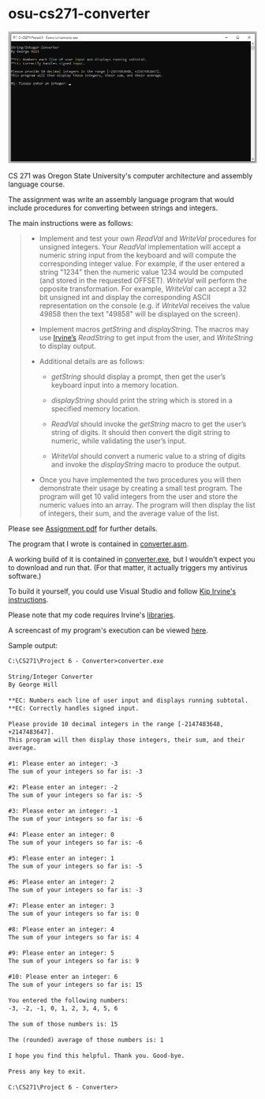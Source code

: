 # osu-cs271-converter

[![A screenshot of this program.](https://raw.githubusercontent.com/george-thomas-hill/osu-cs271-converter/main/cs271-converter-screenshot.png "Click to see screencast.")](http://georgethomashill.com/gh/osu/cs271/cs271-converter-screencast.mp4)

CS 271 was Oregon State University's computer architecture and assembly language course.

The assignment was write an assembly language program that would include procedures for converting between strings and integers.

The main instructions were as follows:

> * Implement and test your own _ReadVal_ and _WriteVal_ procedures for unsigned integers. Your _ReadVal_ implementation will accept a numeric string input from the keyboard and will compute the corresponding integer value. For example, if the user entered a string "1234" then the numeric value 1234 would be computed (and stored in the requested OFFSET). _WriteVal_ will perform the opposite transformation. For example, _WriteVal_ can accept a 32 bit unsigned int and display the corresponding ASCII representation on the console (e.g. if _WriteVal_ receives the value 49858 then the text "49858" will be displayed on the screen).
>
> * Implement macros _getString_ and _displayString_. The macros may use [Irvine’s](http://asmirvine.com/gettingStartedVS2017/index.htm) _ReadString_ to get input from the user, and _WriteString_ to display output.
>
> * Additional details are as follows:
>
>   * _getString_ should display a prompt, then get the user’s keyboard input into a memory location.
>
>   * _displayString_ should print the string which is stored in a specified memory location.
>
>   * _ReadVal_ should invoke the _getString_ macro to get the user’s string of digits. It should then convert the digit string to numeric, while validating the user’s input.
>
>   * _WriteVal_ should convert a numeric value to a string of digits and invoke the _displayString_ macro to produce the output.
>
> * Once you have implemented the two procedures you will then demonstrate their usage by creating a small test program. The program will get 10 valid integers from the user and store the numeric values into an array. The program will then display the list of integers, their sum, and the average value of the list.

Please see [Assignment.pdf](https://github.com/george-thomas-hill/osu-cs271-converter/blob/main/Assignment.pdf) for further details.

The program that I wrote is contained in [converter.asm](https://github.com/george-thomas-hill/osu-cs271-converter/blob/main/converter.asm).

A working build of it is contained in [converter.exe](https://github.com/george-thomas-hill/osu-cs271-converter/blob/main/converter.exe), but I wouldn't expect you to download and run that. (For that matter, it actually triggers my antivirus software.)

To build it yourself, you could use Visual Studio and follow [Kip Irvine's](http://asmirvine.com/) [instructions](http://asmirvine.com/gettingStartedVS2017/index.htm).

Please note that my code requires Irvine's [libraries](http://asmirvine.com/gettingStartedVS2017/Irvine.zip).

A screencast of my program's execution can be viewed [here](http://georgethomashill.com/gh/osu/cs271/cs271-converter-screencast.mp4).

Sample output:

```
C:\CS271\Project 6 - Converter>converter.exe

String/Integer Converter
By George Hill

**EC: Numbers each line of user input and displays running subtotal.
**EC: Correctly handles signed input.

Please provide 10 decimal integers in the range [-2147483648, +2147483647].
This program will then display those integers, their sum, and their average.

#1: Please enter an integer: -3
The sum of your integers so far is: -3

#2: Please enter an integer: -2
The sum of your integers so far is: -5

#3: Please enter an integer: -1
The sum of your integers so far is: -6

#4: Please enter an integer: 0
The sum of your integers so far is: -6

#5: Please enter an integer: 1
The sum of your integers so far is: -5

#6: Please enter an integer: 2
The sum of your integers so far is: -3

#7: Please enter an integer: 3
The sum of your integers so far is: 0

#8: Please enter an integer: 4
The sum of your integers so far is: 4

#9: Please enter an integer: 5
The sum of your integers so far is: 9

#10: Please enter an integer: 6
The sum of your integers so far is: 15

You entered the following numbers:
-3, -2, -1, 0, 1, 2, 3, 4, 5, 6

The sum of those numbers is: 15

The (rounded) average of those numbers is: 1

I hope you find this helpful. Thank you. Good-bye.

Press any key to exit.

C:\CS271\Project 6 - Converter>
```
